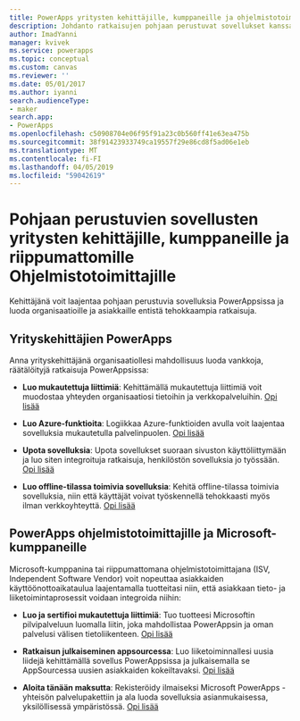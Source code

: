 ```yaml
---
title: PowerApps yritysten kehittäjille, kumppaneille ja ohjelmistotoimittajille | Microsoft Docs
description: Johdanto ratkaisujen pohjaan perustuvat sovellukset kanssa.
author: ImadYanni
manager: kvivek
ms.service: powerapps
ms.topic: conceptual
ms.custom: canvas
ms.reviewer: ''
ms.date: 05/01/2017
ms.author: iyanni
search.audienceType:
- maker
search.app:
- PowerApps
ms.openlocfilehash: c50908704e06f95f91a23c0b560ff41e63ea475b
ms.sourcegitcommit: 38f91423933749ca19557f29e86cd8f5ad06e1eb
ms.translationtype: MT
ms.contentlocale: fi-FI
ms.lasthandoff: 04/05/2019
ms.locfileid: "59042619"
---
```

# <a name="canvas-apps-for-enterprise-developers-partners-and-isvs"></a>Pohjaan perustuvien sovellusten yritysten kehittäjille, kumppaneille ja riippumattomille Ohjelmistotoimittajille

Kehittäjänä voit laajentaa pohjaan perustuvia sovelluksia PowerAppsissa ja luoda organisaatioille ja asiakkaille entistä tehokkaampia ratkaisuja.

## <a name="powerapps-for-enterprise-developers"></a>Yrityskehittäjien PowerApps

Anna yrityskehittäjänä organisaatiollesi mahdollisuus luoda vankkoja, räätälöityjä ratkaisuja PowerAppsissa:

- **Luo mukautettuja liittimiä**: Kehittämällä mukautettuja liittimiä voit muodostaa yhteyden organisaatiosi tietoihin ja verkkopalveluihin. [Opi lisää](https://docs.microsoft.com/connectors/custom-connectors/)

- **Luo Azure-funktioita**: Logiikkaa Azure-funktioiden avulla voit laajentaa sovelluksia mukautetulla palvelinpuolen. [Opi lisää](https://docs.microsoft.com/azure/azure-functions/functions-powerapps-scenario)

- **Upota sovelluksia**: Upota sovellukset suoraan sivuston käyttöliittymään ja luo siten integroituja ratkaisuja, henkilöstön sovelluksia jo työssään. [Opi lisää](embed-apps-dev.md)

- **Luo offline-tilassa toimivia sovelluksia**: Kehitä offline-tilassa toimivia sovelluksia, niin että käyttäjät voivat työskennellä tehokkaasti myös ilman verkkoyhteyttä. [Opi lisää](offline-apps.md)

## <a name="powerapps-for-isvs-and-microsoft-partners"></a>PowerApps ohjelmistotoimittajille ja Microsoft-kumppaneille

Microsoft-kumppanina tai riippumattomana ohjelmistotoimittajana (ISV, Independent Software Vendor) voit nopeuttaa asiakkaiden käyttöönottoaikataulua laajentamalla tuotteitasi niin, että asiakkaan tieto- ja liiketoimintaprosessit voidaan integroida niihin:

- **Luo ja sertifioi mukautettuja liittimiä**: Tuo tuotteesi Microsoftin pilvipalveluun luomalla liitin, joka mahdollistaa PowerAppsin ja oman palvelusi välisen tietoliikenteen. [Opi lisää](https://docs.microsoft.com/connectors/custom-connectors/submit-certification)

- **Ratkaisun julkaiseminen appsourcessa**: Luo liiketoiminnallesi uusia liidejä kehittämällä sovellus PowerAppsissa ja julkaisemalla se AppSourcessa uusien asiakkaiden kokeiltavaksi. [Opi lisää](dev-appsource-test-drive.md)

- **Aloita tänään maksutta**: Rekisteröidy ilmaiseksi Microsoft PowerApps -yhteisön palvelupakettiin ja ala luoda sovelluksia asianmukaisessa, yksilöllisessä ympäristössä. [Opi lisää](../dev-community-plan.md)
